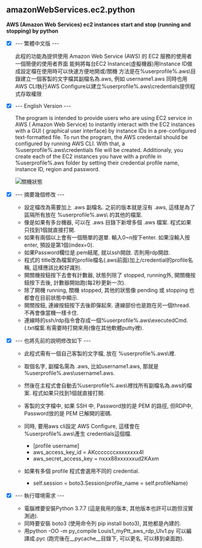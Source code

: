 ## amazonWebServices.ec2.python
**AWS (Amazon Web Services) ec2 instances start and stop (running and stopping) by python**

- [x] --- 繁體中文版 ---

    此程的功能為提供使用 Amazon Web Service (AWS) 的 EC2 服務的使用者一個簡便的使用者界面
    能夠將每台EC2 Instance(虛擬機器)用Instance ID做成設定檔在使用時可以快速方便地開或/關機
    方法是在%userprofile%\.aws\目錄建立一個客製的文字檔其副檔名為.aws, 例如 username1.aws
    同時也用AWS CLI執行AWS Configure以建立%userprofile%\.aws\credentials提供程式存取權限

- [x] --- English Version ---

    The program is intended to provide users who are using EC2 service in AWS (
    Amazon Web Service) to instantly interact with the EC2 instances with a GUI (
    graphical user interface) by instance IDs in a pre-configured text-formatted file.
    To run the program, the AWS credentail should be configured by running AWS CLI. 
    With that, a %userprofile%\.aws\credentials file will be created. Additionaly, 
    you create each of the EC2 instances you have with a profile in %userprofile%\.aws
    folder by setting their credential profile name, instance ID, region and password.

    ![關機狀態](https://github.com/spectreConstantine/amazonWebServices.ec2.python/blob/master/2020-04-27_094454.png)

- [x] --- 摘要幾個修改 ---

    * 設定檔改為需要加上 .aws 副檔名. 之前的版本就是沒有 .aws, 這樣是為了區隔所有放在 %userprofile%\.aws\ 的其他的檔案.
    * 像是如果有多台機器, 可以在 .aws 目錄下新增多個 .aws 檔案. 程式如果只找到1個就直接打開.
    * 如果有兩個以上會有一個簡單的選單. 輸入0~n按下enter. 如果沒輸入按enter, 預設是第1個(index=0).
    * 如果Password欄位是.pem結尾, 就以ssh開啟. 否則用rdp開啟.
    * 程式的 title改為檔案的profile檔名(.aws前面)加上/credential的profile名稱, 這樣應該比較好識別.
    * 開關機按鈕按下去會有計數器, 狀態列除了 stopped, running外, 開關機按鈕按下去後, 計數器開始跑(每2秒更新一次).
    * 除了開機 running, 關機 stopped, 其他的狀態像 pending 或 stopping 也都會在目前狀態中顯示.
    * 開關按鈕, 連線按鈕按下去後即彈起來. 連線部份也是跑在另一個thread. 不再會像當機一樣卡住.
    * 連線時的ssh/rdp指令會存成一個%userprofile%\.aws\executedCmd.(.txt檔案.有需要時打開來用(像在其他軟體putty裡).

- [x] --- 也將先前的說明修改如下 ---

    * 此程式需有一個自己客製的文字檔, 放在 %userprofile%\.aws\裡.
    * 取個名字, 副檔名需為 .aws, 比如username1.aws, 那就是 %userprofile%\.aws\username1.aws.
    * 然後在主程式會自動去%userprofile%\.aws\裡找所有副檔名為.aws的檔案. 程式如果只找到1個就直接打開.
    * 客製的文字檔中, 如果 SSH 中, Password放的是 PEM 的路徑, 但RDP中, Password放的是 PEM 已解開的密碼.
    * 同時, 要用aws cli設定 AWS Configure, 這樣會在 %userprofile%\.aws\產生 credentials這個檔.
   
        * [profile username]
        * aws_access_key_id = AKcccccccxxxxxxxx4I
        * aws_secret_access_key = nxxx88xxxxxxud2KAxm
   
    * 如果有多個 profile 程式會選用不同的 credential.
    
        * self.session = boto3.Session(profile_name = self.profileName)

- [x] --- 執行環境需求 ---

    * 電腦裡要安裝Python 3.7.7 (這是我用的版本, 其他版本也許可以跑但沒實測過).
    * 同時要安裝 boto3 (使用命令列 pip install boto3), 其他都是內建的. 
    * 用python -OO -m py_compile Louis1_myPtt_aws_rdp_UIv1.py 可以編譯成.pyc (跑完後在__pycache__目錄下, 可以更名, 可以移到桌面跑).
